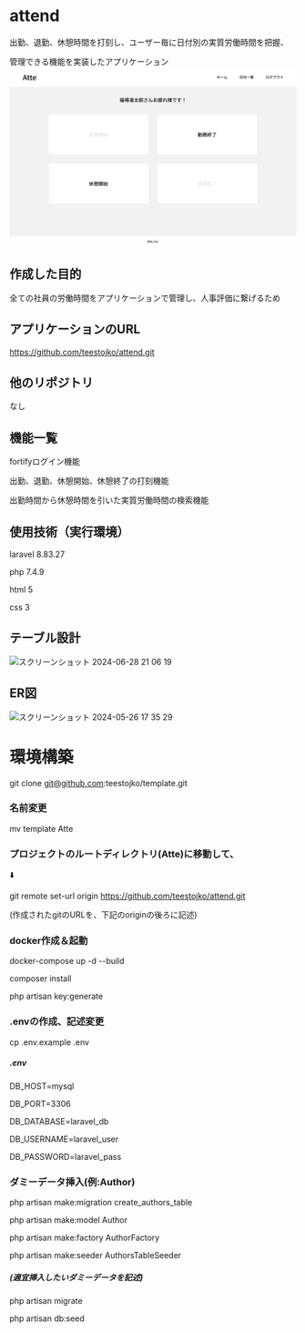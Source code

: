 # attend
出勤、退勤、休憩時間を打刻し、ユーザー毎に日付別の実質労働時間を把握、

管理できる機能を実装したアプリケーション
![alt text](image.png)

## 作成した目的
全ての社員の労働時間をアプリケーションで管理し、人事評価に繋げるため

## アプリケーションのURL
https://github.com/teestojko/attend.git

## 他のリポジトリ
なし

## 機能一覧
fortifyログイン機能

出勤、退勤、休憩開始、休憩終了の打刻機能

出勤時間から休憩時間を引いた実質労働時間の検索機能

## 使用技術（実行環境）
laravel 8.83.27

php 7.4.9

html 5

css 3

## テーブル設計

<img width="496" alt="スクリーンショット 2024-06-28 21 06 19" src="https://github.com/teestojko/attend/assets/158604040/f4d6ff69-fe5c-4fe0-92b5-01ddabc6096d">


## ER図

<img width="663" alt="スクリーンショット 2024-05-26 17 35 29" src="https://github.com/teestojko/attend/assets/158604040/c5f238cd-c0f1-4a67-8042-3de0c995ba83">



# 環境構築

git clone git@github.com:teestojko/template.git

### 名前変更

mv template Atte

### プロジェクトのルートディレクトリ(Atte)に移動して、

⬇️

git remote set-url origin https://github.com/teestojko/attend.git

(作成されたgitのURLを、下記のoriginの後ろに記述)

### docker作成＆起動

docker-compose up -d --build

composer install

php artisan key:generate



### .envの作成、記述変更

cp .env.example .env



##### .env

DB_HOST=mysql

DB_PORT=3306

DB_DATABASE=laravel_db

DB_USERNAME=laravel_user

DB_PASSWORD=laravel_pass



### ダミーデータ挿入(例:Author)

php artisan make:migration create_authors_table

php artisan make:model Author

php artisan make:factory AuthorFactory

php artisan make:seeder AuthorsTableSeeder



##### (適宜挿入したいダミーデータを記述)

php artisan migrate

php artisan db:seed
